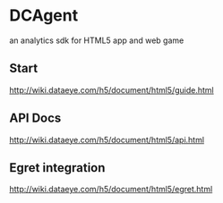 # DCAgent

an analytics sdk for HTML5 app and web game

## Start

http://wiki.dataeye.com/h5/document/html5/guide.html

## API Docs

http://wiki.dataeye.com/h5/document/html5/api.html

## Egret integration

http://wiki.dataeye.com/h5/document/html5/egret.html
